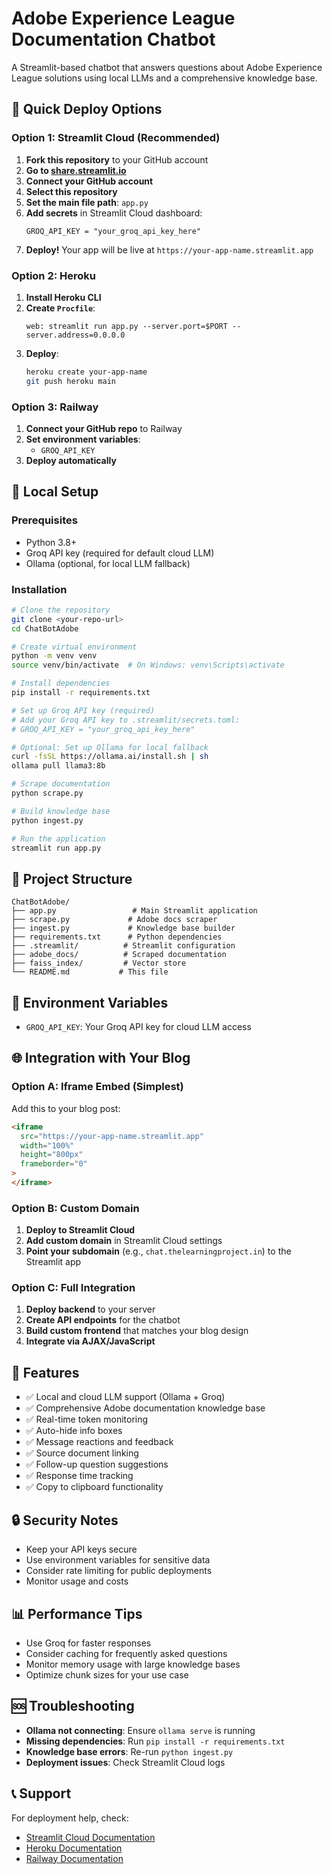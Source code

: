 # Adobe Experience League Documentation Chatbot

A Streamlit-based chatbot that answers questions about Adobe Experience League solutions using local LLMs and a comprehensive knowledge base.

## 🚀 Quick Deploy Options

### Option 1: Streamlit Cloud (Recommended)

1. **Fork this repository** to your GitHub account
2. **Go to [share.streamlit.io](https://share.streamlit.io)**
3. **Connect your GitHub account**
4. **Select this repository**
5. **Set the main file path**: `app.py`
6. **Add secrets** in Streamlit Cloud dashboard:
   ```
   GROQ_API_KEY = "your_groq_api_key_here"
   ```
7. **Deploy!** Your app will be live at `https://your-app-name.streamlit.app`

### Option 2: Heroku

1. **Install Heroku CLI**
2. **Create `Procfile`**:
   ```
   web: streamlit run app.py --server.port=$PORT --server.address=0.0.0.0
   ```
3. **Deploy**:
   ```bash
   heroku create your-app-name
   git push heroku main
   ```

### Option 3: Railway

1. **Connect your GitHub repo** to Railway
2. **Set environment variables**:
   - `GROQ_API_KEY`
3. **Deploy automatically**

## 🔧 Local Setup

### Prerequisites

- Python 3.8+
- Groq API key (required for default cloud LLM)
- Ollama (optional, for local LLM fallback)

### Installation

```bash
# Clone the repository
git clone <your-repo-url>
cd ChatBotAdobe

# Create virtual environment
python -m venv venv
source venv/bin/activate  # On Windows: venv\Scripts\activate

# Install dependencies
pip install -r requirements.txt

# Set up Groq API key (required)
# Add your Groq API key to .streamlit/secrets.toml:
# GROQ_API_KEY = "your_groq_api_key_here"

# Optional: Set up Ollama for local fallback
curl -fsSL https://ollama.ai/install.sh | sh
ollama pull llama3:8b

# Scrape documentation
python scrape.py

# Build knowledge base
python ingest.py

# Run the application
streamlit run app.py
```

## 📁 Project Structure

```
ChatBotAdobe/
├── app.py                 # Main Streamlit application
├── scrape.py             # Adobe docs scraper
├── ingest.py             # Knowledge base builder
├── requirements.txt      # Python dependencies
├── .streamlit/          # Streamlit configuration
├── adobe_docs/          # Scraped documentation
├── faiss_index/         # Vector store
└── README.md           # This file
```

## 🔑 Environment Variables

- `GROQ_API_KEY`: Your Groq API key for cloud LLM access

## 🌐 Integration with Your Blog

### Option A: Iframe Embed (Simplest)

Add this to your blog post:

```html
<iframe
  src="https://your-app-name.streamlit.app"
  width="100%"
  height="800px"
  frameborder="0"
>
</iframe>
```

### Option B: Custom Domain

1. **Deploy to Streamlit Cloud**
2. **Add custom domain** in Streamlit Cloud settings
3. **Point your subdomain** (e.g., `chat.thelearningproject.in`) to the Streamlit app

### Option C: Full Integration

1. **Deploy backend** to your server
2. **Create API endpoints** for the chatbot
3. **Build custom frontend** that matches your blog design
4. **Integrate via AJAX/JavaScript**

## 🎯 Features

- ✅ Local and cloud LLM support (Ollama + Groq)
- ✅ Comprehensive Adobe documentation knowledge base
- ✅ Real-time token monitoring
- ✅ Auto-hide info boxes
- ✅ Message reactions and feedback
- ✅ Source document linking
- ✅ Follow-up question suggestions
- ✅ Response time tracking
- ✅ Copy to clipboard functionality

## 🔒 Security Notes

- Keep your API keys secure
- Use environment variables for sensitive data
- Consider rate limiting for public deployments
- Monitor usage and costs

## 📊 Performance Tips

- Use Groq for faster responses
- Consider caching for frequently asked questions
- Monitor memory usage with large knowledge bases
- Optimize chunk sizes for your use case

## 🆘 Troubleshooting

- **Ollama not connecting**: Ensure `ollama serve` is running
- **Missing dependencies**: Run `pip install -r requirements.txt`
- **Knowledge base errors**: Re-run `python ingest.py`
- **Deployment issues**: Check Streamlit Cloud logs

## 📞 Support

For deployment help, check:

- [Streamlit Cloud Documentation](https://docs.streamlit.io/streamlit-community-cloud)
- [Heroku Documentation](https://devcenter.heroku.com/)
- [Railway Documentation](https://docs.railway.app/)
